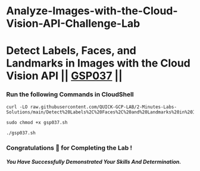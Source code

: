 # Analyze-Images-with-the-Cloud-Vision-API-Challenge-Lab

# Detect Labels, Faces, and Landmarks in Images with the Cloud Vision API || [GSP037](https://www.cloudskillsboost.google/focuses/1841?parent=catalog) ||



### Run the following Commands in CloudShell

```
curl -LO raw.githubusercontent.com/QUICK-GCP-LAB/2-Minutes-Labs-Solutions/main/Detect%20Labels%2C%20Faces%2C%20and%20Landmarks%20in%20Images%20with%20the%20Cloud%20Vision%20API/gsp037.sh

sudo chmod +x gsp037.sh

./gsp037.sh
```

### Congratulations 🎉 for Completing the Lab !

##### *You Have Successfully Demonstrated Your Skills And Determination.*

